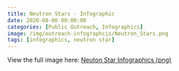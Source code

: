 ```yaml
---
title: Neutron Stars - Infographic
date: 2020-08-06 00:00:00
categories: [Public Outreach, Infographics]
image: /img/outreach-infographcis/Neutron_Stars.png
tags: [infographics, neutron star]
---
```


View the full image here: [Neuton Star Infographics (png)](/img/outreach-infographcis/Neutron_Stars.png)